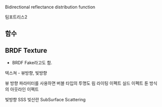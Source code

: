 Bidirectional reflectance distribution function

팀포트리스2


## 함수

## BRDF Texture
 - BRDF Fake라고도 함.

텍스쳐 - 뷰방향, 빛방향

뷰 방향 파라미터를 사용하면
  버블 타입의 투명도
  림 라이팅 이펙트
  실드 이펙트
  툰 방식의 아웃라인 이펙트
  
빛방향
SSS 빚산란 SubSurface Scattering
